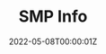 ---
title: "SMP Info"
description: "Use this to screenshot server info"
date: 2022-05-08T00:00:01Z
sitemapExclude: true
hideHeader: true
hideFooter: true
hideSidebar: true
---